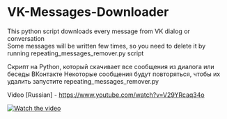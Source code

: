 # VK-Messages-Downloader
This python script downloads every message from VK dialog or conversation     
Some messages will be written few times, so you need to delete it by running repeating_messages_remover.py script

Скрипт на Python, который скачивает все сообщения из диалога или беседы ВКонтакте
Некоторые сообщения будут повторяться, чтобы их удалить запустите repeating_messages_remover.py

Video [Russian] - https://www.youtube.com/watch?v=V29YRcaq34o

[![Watch the video](https://img.youtube.com/vi/Rl4dimEffek/maxresdefault.jpg)](https://www.youtube.com/watch?v=Rl4dimEffek)
